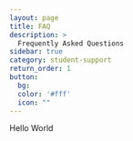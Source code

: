 ```yaml
---
layout: page
title: FAQ
description: >
  Frequently Asked Questions
sidebar: true
category: student-support
return_order: 1
button:
  bg: 
  color: '#fff'
  icon: ""
---
```


Hello World
